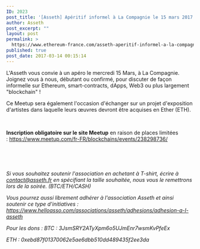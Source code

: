 ```yaml
---
ID: 2023
post_title: '[Asseth] Apéritif informel à La Compagnie le 15 mars 2017'
author: Asseth
post_excerpt: ""
layout: post
permalink: >
  https://www.ethereum-france.com/asseth-aperitif-informel-a-la-compagnie-le-15-mars-2017/
published: true
post_date: 2017-03-14 00:15:14
---
```

L'Asseth vous convie à un apéro le mercredi 15 Mars, à La Compagnie. Joignez vous à nous, débutant ou confirmé, pour discuter de façon informelle sur Ethereum, smart-contracts, dApps, Web3 ou plus largement "blockchain" !

Ce Meetup sera également l'occasion d'échanger sur un projet d'exposition d'artistes dans laquelle leurs œuvres devront être acquises en Ether (ETH).

&nbsp;

<strong>Inscription obligatoire sur le site Meetup</strong> en raison de places limitées : <a href="https://www.meetup.com/fr-FR/blockchains/events/238298736/"><span style="text-decoration: underline;">https://www.meetup.com/fr-FR/blockchains/events/238298736/</span></a>

&nbsp;

&nbsp;

<em>Si vous souhaitez soutenir l'association en achetant à T-shirt, écrire à contact@asseth.fr en spécifiant la taille souhaitée, nous vous le remettrons lors de la soirée. (BTC/ETH/CASH)</em>

<em>Vous pourrez aussi librement adhérer à l'association Asseth et ainsi soutenir ce type d'initiatives : <a class="linkified" href="https://www.helloasso.com/associations/asseth/adhesions/adhesion-a-l-asseth">https://www.helloasso.com/associations/asseth/adhesions/adhesion-a-l-asseth</a></em>

<em>Pour les dons :</em>
<em> BTC : 3JsmSRY2ATyXpm6o5UJmEnr7wsmKvPfeEx</em>

<em>ETH : 0xebd87f01370062e5ae6dbb510dd489435f2ee3da</em>